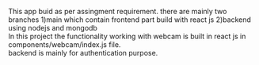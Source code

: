 This app buid as per assingment requirement. there are mainly two branches 1)main which contain frontend part build with react js
2)backend using nodejs and mongodb
<br/>
In this project the functionality working with webcam is built in react js in components/webcam/index.js file.
<br/>
backend is mainly for authentication purpose.
